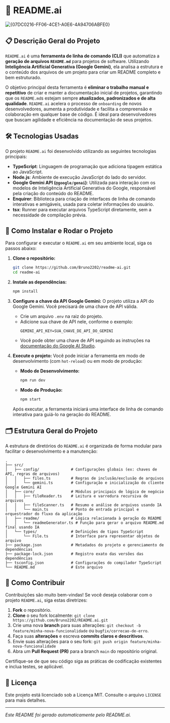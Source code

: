 # 🤖 README.ai

![{07DC0216-FF06-4CE1-A0E6-4A94706ABFE0}](https://github.com/user-attachments/assets/9aa90051-be25-4d26-af3a-bd9c2d2185e9)

## 📋 Descrição Geral do Projeto

`README.ai` é uma **ferramenta de linha de comando (CLI)** que automatiza a **geração de arquivos `README.md`** para projetos de software. Utilizando **Inteligência Artificial Generativa (Google Gemini)**, ela analisa a estrutura e o conteúdo dos arquivos de um projeto para criar um README completo e bem estruturado.

O objetivo principal desta ferramenta é **eliminar o trabalho manual e repetitivo** de criar e manter a documentação inicial de projetos, garantindo que os `README.md`s estejam sempre **atualizados, padronizados e de alta qualidade**. `README.ai` acelera o processo de `onboarding` de novos desenvolvedores, aumenta a produtividade e facilita a compreensão e colaboração em qualquer base de código. É ideal para desenvolvedores que buscam agilidade e eficiência na documentação de seus projetos.

## 🛠️ Tecnologias Usadas

O projeto `README.ai` foi desenvolvido utilizando as seguintes tecnologias principais:

*   **TypeScript**: Linguagem de programação que adiciona tipagem estática ao JavaScript.
*   **Node.js**: Ambiente de execução JavaScript do lado do servidor.
*   **Google Gemini API (`@google/genai`)**: Utilizada para interação com os modelos de Inteligência Artificial Generativa do Google, responsável pela criação do conteúdo do README.
*   **Enquirer**: Biblioteca para criação de interfaces de linha de comando interativas e amigáveis, usada para coletar informações do usuário.
*   **tsx**: Runner para executar arquivos TypeScript diretamente, sem a necessidade de compilação prévia.

## 🚀 Como Instalar e Rodar o Projeto

Para configurar e executar o `README.ai` em seu ambiente local, siga os passos abaixo:

1.  **Clone o repositório:**
    ```bash
    git clone https://github.com/Bruno2202/readme-ai.git
    cd readme-ai
    ```

2.  **Instale as dependências:**
    ```bash
    npm install
    ```

3.  **Configure a chave da API Google Gemini:**
    O projeto utiliza a API do Google Gemini. Você precisará de uma chave de API válida.
    *   Crie um arquivo `.env` na raiz do projeto.
    *   Adicione sua chave de API nele, conforme o exemplo:
        ```
        GEMINI_API_KEY=SUA_CHAVE_DE_API_DO_GEMINI
        ```
    *   Você pode obter uma chave de API seguindo as instruções na [documentação do Google AI Studio](https://ai.google.dev/gemini-api/docs/get-started/node).

4.  **Execute o projeto:**
    Você pode iniciar a ferramenta em modo de desenvolvimento (com `hot-reload`) ou em modo de produção:

    *   **Modo de Desenvolvimento:**
        ```bash
        npm run dev
        ```
    *   **Modo de Produção:**
        ```bash
        npm start
        ```

    Após executar, a ferramenta iniciará uma interface de linha de comando interativa para guiá-lo na geração do README.

## 🗂️ Estrutura Geral do Projeto

A estrutura de diretórios do `README.ai` é organizada de forma modular para facilitar o desenvolvimento e a manutenção:

```
.
├── src/
│   ├── config/              # Configurações globais (ex: chaves de API, regras de arquivos)
│   │   ├── files.ts         # Regras de inclusão/exclusão de arquivos
│   │   └── gemini.ts        # Configuração e inicialização do cliente Google Gemini AI
│   ├── core/                # Módulos principais de lógica de negócio
│   │   ├── fileReader.ts    # Leitura e varredura recursiva de arquivos
│   │   ├── fileScanner.ts   # Resumo e análise de arquivos usando IA
│   │   └── main.ts          # Ponto de entrada principal e orquestrador do fluxo da aplicação
│   ├── readme/              # Lógica relacionada à geração do README
│   │   └── readmeGenerator.ts # Função para gerar o arquivo README.md final usando IA
│   └── types/               # Definições de tipos TypeScript
│       └── File.ts          # Interface para representar objetos de arquivo
├── package.json             # Metadados do projeto e gerenciamento de dependências
├── package-lock.json        # Registro exato das versões das dependências
├── tsconfig.json            # Configurações do compilador TypeScript
└── README.md                # Este arquivo
```

## 🤝 Como Contribuir

Contribuições são muito bem-vindas! Se você deseja colaborar com o projeto `README.ai`, siga estas diretrizes:

1.  **Fork** o repositório.
2.  **Clone** o seu fork localmente: `git clone https://github.com/Bruno2202/README.ai.git`
3.  Crie uma nova **branch** para suas alterações: `git checkout -b feature/minha-nova-funcionalidade` ou `bugfix/correcao-de-erro`.
4.  Faça suas **alterações** e escreva **commits claros e descritivos**.
5.  Envie suas alterações para o seu fork: `git push origin feature/minha-nova-funcionalidade`
6.  Abra um **Pull Request (PR)** para a branch `main` do repositório original.

Certifique-se de que seu código siga as práticas de codificação existentes e inclua testes, se aplicável.

## 📄 Licença

Este projeto está licenciado sob a Licença MIT. Consulte o arquivo `LICENSE` para mais detalhes.

---

*Este README foi gerado automaticamente pelo README.ai.*
